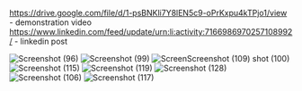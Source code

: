 https://drive.google.com/file/d/1-psBNKli7Y8lEN5c9-oPrKxpu4kTPjo1/view - demonstration video
https://www.linkedin.com/feed/update/urn:li:activity:7166986970257108992/ - linkedin post

![Screenshot (96)](https://github.com/ChamodS-1/Modern-Post-Sharing-Platform/assets/116129813/58e7a8ea-776b-4b8b-bc59-920cb9abc0c0)
![Screenshot (99)](https://github.com/ChamodS-1/Modern-Post-Sharing-Platform/assets/116129813/1886c169-afee-4fe8-8a59-984bc6a6d929)
![Screen![Screenshot (109)](https://github.com/ChamodS-1/Modern-Post-Sharing-Platform/assets/116129813/33b54782-9b51-4196-8df4-c65b81904713)
shot (100)](https://github.com/ChamodS-1/Modern-Post-Sharing-Platform/assets/116129813/8cc34b4a-ac7b-4d04-a564-d56dc73e0b32)
![Screenshot (115)](https://github.com/ChamodS-1/Modern-Post-Sharing-Platform/assets/116129813/c0f0401d-343f-4184-ad64-90cec5ab60f3)
![Screenshot (119)](https://github.com/ChamodS-1/Modern-Post-Sharing-Platform/assets/116129813/017e916e-2323-46dd-bf45-e6dd6522d0e6)
![Screenshot (128)](https://github.com/ChamodS-1/Modern-Post-Sharing-Platform/assets/116129813/6cfef039-db14-436c-8dee-f6c6414d377c)
![Screenshot (106)](https://github.com/ChamodS-1/Modern-Post-Sharing-Platform/assets/116129813/8ea8f67b-917c-45e7-a1a9-94c976938269)
![Screenshot (117)](https://github.com/ChamodS-1/Modern-Post-Sharing-Platform/assets/116129813/2fb9e67f-7535-4931-886e-43fbe3aebfa4)




